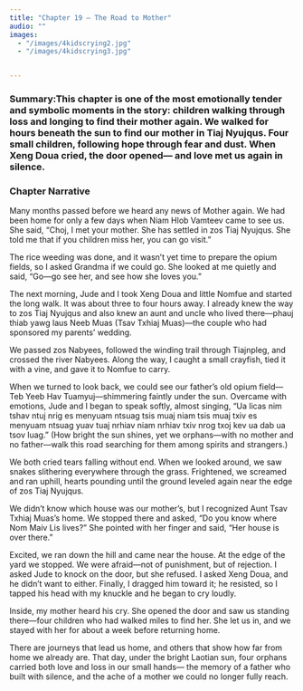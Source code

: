 ```yaml
---
title: "Chapter 19 — The Road to Mother"
audio: ""
images:
  - "/images/4kidscrying2.jpg"
  - "/images/4kidscrying3.jpg"


---
```


### Summary:This chapter is one of the most emotionally tender and symbolic moments in the story: children walking through loss and longing to find their mother again. We walked for hours beneath the sun to find our mother in Tiaj Nyujqus. Four small children, following hope through fear and dust. When Xeng Doua cried, the door opened— and love met us again in silence.

### Chapter Narrative

Many months passed before we heard any news of Mother again. We had been home for only a few days when Niam Hlob Vamteev came to see us. She said, “Choj, I met your mother. She has settled in zos Tiaj Nyujqus. She told me that if you children miss her, you can go visit.”

The rice weeding was done, and it wasn’t yet time to prepare the opium fields, so I asked Grandma if we could go. She looked at me quietly and said, “Go—go see her, and see how she loves you.”

The next morning, Jude and I took Xeng Doua and little Nomfue and started the long walk. It was about three to four hours away. I already knew the way to zos Tiaj Nyujqus and also knew an aunt and uncle who lived there—phauj thiab yawg laus Neeb Muas (Tsav Txhiaj Muas)—the couple who had sponsored my parents’ wedding.

We passed zos Nabyees, followed the winding trail through Tiajnpleg, and crossed the river Nabyees. Along the way, I caught a small crayfish, tied it with a vine, and gave it to Nomfue to carry. 

When we turned to look back, we could see our father’s old opium field—Teb Yeeb Hav Tuamyuj—shimmering faintly under the sun. Overcame with emotions, Jude and I began to speak softly, almost singing, “Ua licas nim tshav ntuj nrig es menyuam ntsuag tsis muaj niam tsis muaj txiv es menyuam ntsuag yuav tuaj nrhiav niam nrhiav txiv nrog txoj kev ua dab ua tsov luag.” (How bright the sun shines, yet we orphans—with no mother and no father—walk this road searching for them among spirits and strangers.)

We both cried tears falling without end. When we looked around, we saw snakes slithering everywhere through the grass. Frightened, we screamed and ran uphill, hearts pounding until the ground leveled again near the edge of zos Tiaj Nyujqus.

We didn’t know which house was our mother’s, but I recognized Aunt Tsav Txhiaj Muas’s home. We stopped there and asked, “Do you know where Nom Maiv Lis lives?” She pointed with her finger and said, “Her house is over there.”

Excited, we ran down the hill and came near the house. At the edge of the yard we stopped. We were afraid—not of punishment, but of rejection. I asked Jude to knock on the door, but she refused. I asked Xeng Doua, and he didn’t want to either. Finally, I dragged him toward it; he resisted, so I tapped his head with my knuckle and he began to cry loudly.  

Inside, my mother heard his cry. She opened the door and saw us standing there—four children who had walked miles to find her. She let us in, and we stayed with her for about a week before returning home.

There are journeys that lead us home, and others that show how far from home we already are. That day, under the bright Laotian sun, four orphans carried both love and loss in our small hands— the memory of a father who built with silence, and the ache of a mother we could no longer fully reach.